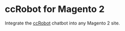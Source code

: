 # ccRobot for Magento 2

Integrate the [ccRobot](https://www.ccrobot.ai) chatbot into any Magento 2 site.
